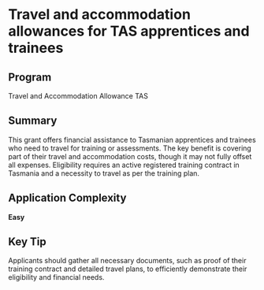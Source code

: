# Travel and accommodation allowances for TAS apprentices and trainees
  
## Program
Travel and Accommodation Allowance TAS

## Summary
This grant offers financial assistance to Tasmanian apprentices and trainees who need to travel for training or assessments. The key benefit is covering part of their travel and accommodation costs, though it may not fully offset all expenses. Eligibility requires an active registered training contract in Tasmania and a necessity to travel as per the training plan.

## Application Complexity
**Easy**

## Key Tip
Applicants should gather all necessary documents, such as proof of their training contract and detailed travel plans, to efficiently demonstrate their eligibility and financial needs.
